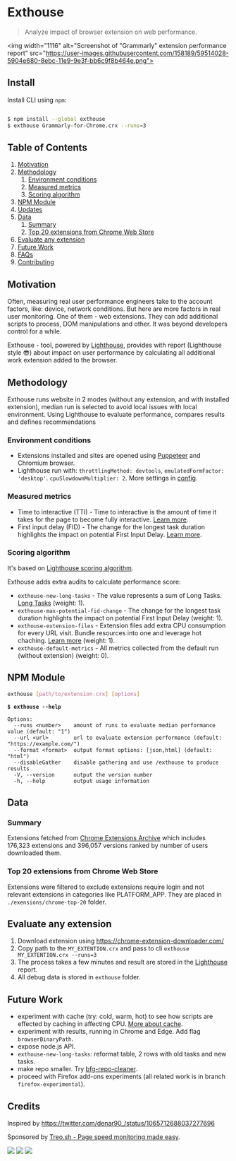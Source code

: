 # Exthouse

> Analyze impact of browser extension on web performance.

<img width="1116" alt="Screenshot of "Grammarly" extension performance report" src="https://user-images.githubusercontent.com/158189/59514028-5904e680-8ebc-11e9-9e3f-bb6c9f8b464e.png">

## Install

Install CLI using `npm`:

```bash

$ npm install --global exthouse
$ exthouse Grammarly-for-Chrome.crx --runs=3
```

## Table of Contents

1.  [Motivation](#goals)
1.  [Methodology](#methodology)
    1.  [Environment conditions](#environment-conditions)
    1.  [Measured metrics](#measured-metrics)
    1.  [Scoring algorithm](#scoring-algorithm)
1.  [NPM Module](#npm-module)
1.  [Updates](#updates)
1.  [Data](#data)
    1.  [Summary](#summary)
    1.  [Top 20 extensions from Chrome Web Store](#top-20-extensions-from-chrome-web-store)
1.  [Evaluate any extension](#evaluate-any-extension)
1.  [Future Work](#future-work)
1.  [FAQs](#faqs)
1.  [Contributing](#contributing)

## Motivation

Often, measuring real user performance engineers take to the account factors, like: device,  network conditions. 
But here are more factors in real user monitoring. One of them - web extensions. They can add additional scripts to process, DOM manipulations and other. It was beyond developers control for a while. 

Exthouse - tool, powered by [Lighthouse](https://github.com/GoogleChrome/lighthouse), provides with report (Lighthouse style 😎) about impact on user performance by calculating all additional work extension added to the browser.

## Methodology

Exthouse runs website in 2 modes (without any extension, and with installed extension), median run is selected to avoid local issues with local environment. 
Using Lighthouse to evaluate performance, compares results and defines recommendations

### Environment conditions

- Extensions installed and sites are opened using [Puppeteer](https://github.com/GoogleChrome/puppeteer) and Chromium browser.
- Lighthouse run with: `throttlingMethod: devtools`, `emulatedFormFactor: 'desktop'`. `cpuSlowdownMultiplier: 2`. More settings in [config](/src/utils/measure-chromium.js#L7). 

### Measured metrics

- Time to interactive (TTI) - Time to interactive is the amount of time it takes for the page to become fully interactive. [Learn more](https://developers.google.com/web/tools/lighthouse/audits/time-to-interactive).
- First input delay (FID) - The change for the longest task duration highlights the impact on potential First Input Delay. [Learn more](https://developers.google.com/web/updates/2018/05/first-input-delay).

### Scoring algorithm

It's based on [Lighthouse scoring algorithm](https://github.com/GoogleChrome/lighthouse/blob/master/docs/scoring.md#how-are-the-scores-weighted).

Exthouse adds extra audits to calculate performance score:

- `exthouse-new-long-tasks` - The value represents a sum of Long Tasks. [Long Tasks](https://developer.mozilla.org/en-US/docs/Web/API/Long_Tasks_API) (weight: 1).
- `exthouse-max-potential-fid-change` - The change for the longest task duration highlights the impact on potential First Input Delay (weight: 1).
- `exthouse-extension-files` - Extension files add extra CPU consumption for every URL visit. Bundle resources into one and leverage hot chaching. [Learn more](https://v8.dev/blog/code-caching-for-devs) (weight: 1).
- `exthouse-default-metrics` - All metrics collected from the default run (without extension) (weight: 0).

## NPM Module

```bash
exthouse [path/to/extension.crx] [options]
```

**`$ exthouse --help`**

```
Options:
  --runs <number>    amount of runs to evaluate median performance value (default: "1")
  --url <url>        url to evaluate extension performance (default: "https://example.com/")
  --format <format>  output format options: [json,html] (default: "html")
  --disableGather    disable gathering and use /exthouse to produce results
  -V, --version      output the version number
  -h, --help         output usage information
```

## Data 

### Summary

Extensions fetched from [Chrome Extensions Archive](https://crx.dam.io/) which includes 176,323 extensions and 396,057 versions ranked by number of users downloaded them.

### Top 20 extensions from Chrome Web Store

Extensions were filtered to exclude extensions require login and not relevant extensions in categories like PLATFORM_APP.
They are placed in `./exensions/chrome-top-20` folder.

## Evaluate any extension

1. Download extension using https://chrome-extension-downloader.com/
2. Copy path to the `MY_EXTENTION.crx` and pass to cli `exthouse MY_EXTENTION.crx --runs=3`
3. The process takes a few minutes and result are stored in the [Lighthouse](https://github.com/GoogleChrome/lighthouse) report.
4. All debug data is stored in `exthouse` folder.

## Future Work

- experiment with cache (try: cold, warm, hot) to see how scripts are effected by caching in affecting CPU. [More about cache](https://v8.dev/blog/code-caching-for-devs).
- experiment with results, running in Chrome and Edge. Add flag `browserBinaryPath`.
- expose node.js API.
- `exthouse-new-long-tasks`: reformat table, 2 rows with old tasks and new tasks.
- make repo smaller. Try [bfg-repo-cleaner](https://github.com/rtyley/bfg-repo-cleaner).
- proceed with Firefox add-ons experiments (all related work is in branch `firefox-experimental`).

## Credits

Inspired by https://twitter.com/denar90_/status/1065712688037277696

Sponsored by [Treo.sh - Page speed monitoring made easy](https://treo.sh).

[![](https://travis-ci.org/treosh/exthouse.png)](https://travis-ci.org/treosh/exthouse)
[![](https://img.shields.io/npm/v/exthouse.svg)](https://npmjs.org/package/exthouse)
[![](https://img.shields.io/badge/license-MIT-blue.svg)](./LICENSE)

